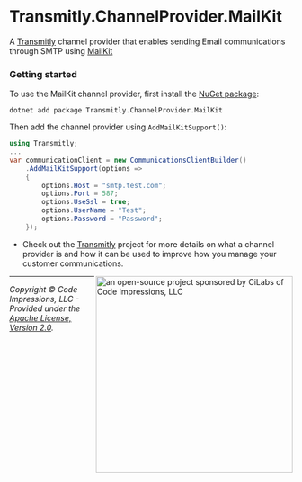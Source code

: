 # Transmitly.ChannelProvider.MailKit

A [Transmitly](https://github.com/transmitly/transmitly) channel provider that enables sending Email communications through SMTP using [MailKit](https://github.com/jstedfast/MailKit)

### Getting started

To use the MailKit channel provider, first install the [NuGet package](https://nuget.org/packages/transmitly.channelprovider.mailkit):

```shell
dotnet add package Transmitly.ChannelProvider.MailKit
```

Then add the channel provider using `AddMailKitSupport()`:

```csharp
using Transmitly;
...
var communicationClient = new CommunicationsClientBuilder()
	.AddMailKitSupport(options =>
	{
		options.Host = "smtp.test.com";
		options.Port = 587;
		options.UseSsl = true;
		options.UserName = "Test";
		options.Password = "Password";
	});
```
* Check out the [Transmitly](https://github.com/transmitly/transmitly) project for more details on what a channel provider is and how it can be used to improve how you manage your customer communications.


<picture>
  <source media="(prefers-color-scheme: dark)" srcset="https://github.com/transmitly/transmitly/assets/3877248/524f26c8-f670-4dfa-be78-badda0f48bfb">
  <img alt="an open-source project sponsored by CiLabs of Code Impressions, LLC" src="https://github.com/transmitly/transmitly/assets/3877248/34239edd-234d-4bee-9352-49d781716364" width="350" align="right">
</picture> 

---------------------------------------------------

_Copyright &copy; Code Impressions, LLC - Provided under the [Apache License, Version 2.0](http://apache.org/licenses/LICENSE-2.0.html)._
